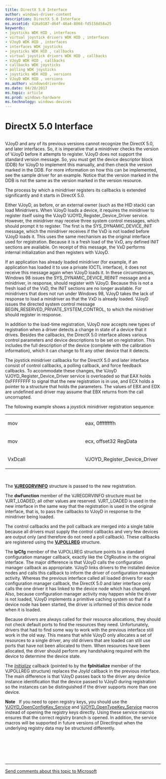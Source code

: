 ```yaml
---
title: DirectX 5.0 Interface
author: windows-driver-content
description: DirectX 5.0 Interface
ms.assetid: 416a9187-d64f-48a4-8868-fd5158d58a25
keywords:
- joysticks WDK HID , interfaces
- virtual joystick drivers WDK HID , interfaces
- VJoyD WDK HID , interfaces
- interfaces WDK joysticks
- joysticks WDK HID , callbacks
- virtual joystick drivers WDK HID , callbacks
- VJoyD WDK HID , callbacks
- callbacks WDK joysticks
- polling WDK joysticks
- joysticks WDK HID , versions
- VJoyD WDK HID , versions
ms.author: windowsdriverdev
ms.date: 04/20/2017
ms.topic: article
ms.prod: windows-hardware
ms.technology: windows-devices
---
```


#  DirectX 5.0 Interface


## <a href="" id="ddk-the-directx-5-0-interface-di"></a>


VJoyD and any of its previous versions cannot recognize the DirectX 5.0, and later interfaces. So, it is imperative that a minidriver checks the version of VJoyD before it attempts to register. VJoyD does not support the standard version message. So, you must get the device descriptor block (DDB) for VJoyD to implement this manually, and then check the version marked in the DDB. For more information on how this can be implemented, see the sample driver for an example. Notice that the version marked in the DDB is not the same as the version marked in the version resource.

The process by which a minidriver registers its callbacks is extended significantly and it starts in DirectX 5.0.

Either VJoyD, as before, or an external owner (such as the HID stack) can load Minidrivers. When VJoyD loads a device, it requires the minidriver to register itself using the VJoyD VJOYD\_Register\_Device\_Driver service. However, the minidriver may receive three system control messages, which should prompt it to register. The first is the SYS\_DYNAMIC\_DEVICE\_INIT message, which the minidriver receives if the VxD is not loaded before VJoyD loads it. This uses the same mechanism as the original interface used for registration. Because it is a fresh load of the VxD, any defined INIT sections are available. On receipt of this message, the VxD performs internal initialization and then registers with VJoyD.

If an application has already loaded minidriver (for example, if an application has loaded it to use a private IOCTL interface), it does not receive this message again when VJoyD loads it. In these circumstances, Windows 98 issues the SYS\_DYNAMIC\_DEVICE\_REINIT message and a minidriver, in response, should register with VJoyD. Because this is not a fresh load of the VxD, the INIT sections are no longer available. For minidrivers that does not run under Windows 98, VJoyD takes the lack of response to load a minidriver as that the VxD is already loaded. VJoyD issues the directed system control message BEGIN\_RESERVED\_PRIVATE\_SYSTEM\_CONTROL, to which the minidriver should register in response.

In addition to the load-time registration, VJoyD now accepts new types of registration when a driver detects a change in state of a device that it drives. Besides the callbacks, the DirectX 5.0 interface allows various control parameters and device descriptions to be set on registration. This includes the full description of the device (complete with the calibration information), which it can change to fit any other device that it detects.

The joystick minidriver callbacks for the DirectX 5.0 and later interface consist of control callbacks, a polling callback, and force feedback callbacks. To accommodate these changes, the VJoyD VJOYD\_Register\_Device\_Driver service is overloaded so that EAX holds 0xFFFFFFFF to signal that the new registration is in use, and ECX holds a pointer to a structure that holds the parameters. The values of EBX and EDX are undefined and driver may assume that EBX returns from the call uncorrupted.

The following example shows a joystick minidriver registration sequence:

<table>
<colgroup>
<col width="50%" />
<col width="50%" />
</colgroup>
<tbody>
<tr class="odd">
<td><p>mov</p></td>
<td><p>eax, 0ffffffffh</p></td>
</tr>
<tr class="even">
<td><p>mov</p></td>
<td><p>ecx, offset32 RegData</p></td>
</tr>
<tr class="odd">
<td><p>VxDcall</p></td>
<td><p>VJOYD_Register_Device_Driver</p></td>
</tr>
</tbody>
</table>

 

The [**VJREGDRVINFO**](https://msdn.microsoft.com/library/windows/hardware/ff543581) structure is passed to the new registration.

The **dwFunction** member of the VJREGDRVINFO structure must be VJRT\_LOADED; all other values are reserved. VJRT\_LOADED is used in the new interface in the same way that the registration is used in the original interface, that is, to pass the callbacks to VJoyD in response to the minidriver being loaded.

The control callbacks and the poll callback are merged into a single table because all drivers must supply the control callbacks and very few devices are output only (and therefore do not need a poll callback). These callbacks are registered using the [**VJPOLLREG**](https://msdn.microsoft.com/library/windows/hardware/ff543577) structure.

The **lpCfg** member of the VJPOLLREG structure points to a standard configuration manager callback, exactly like the CfgRoutine in the original interface. The major difference is that VJoyD calls the configuration manager callback as appropriate. VJoyD links drivers to the installed device nodes and calls this callback to inform the driver of configuration manager activity. Whereas the previous interface called all loaded drivers for each configuration manager callback, the DirectX 5.0 and later interface only calls the one driver it has linked to the device node which has changed. Also, because configuration manager activity may happen while the driver is not loaded, VJoyD implements a primitive caching system so that if a device node has been started, the driver is informed of this device node when it is loaded.

Because drivers are always called for their resource allocations, they should not check default ports to find the resources they need. Unfortunately, drivers that had to find some way to work with the previous interface still work in the old way. This means that while VJoyD only allocates a set of resources to a single driver, any old drivers that are loaded can still use ports that have not been allocated to them. When resources have been allocated, the driver should perform any handshaking required with the device to determine the device state.

The [*Initialize*](https://msdn.microsoft.com/library/windows/hardware/ff541025) callback (pointed to by the **fpInitialize** member of the VJPOLLREG structure) replaces the *JoyId* callback in the previous interface. The main difference is that VJoyD passes back to the driver any device instance identification that the device passed to VJoyD during registration so the instances can be distinguished if the driver supports more than one device.

**Note**   If you need to open registry keys, you should use the [VJOYD\_OpenConfigKey\_Service](https://msdn.microsoft.com/library/windows/hardware/ff543545) and [VJOYD\_OpenTypeKey\_Service](https://msdn.microsoft.com/library/windows/hardware/ff543549) macros instead of opening the registry keys directly. Using these service macros ensures that the correct registry branch is opened. In addition, the service macros will be supported in future versions of DirectInput when the underlying registry data may be structured differently.

 

 

 


--------------------
[Send comments about this topic to Microsoft](mailto:wsddocfb@microsoft.com?subject=Documentation%20feedback%20%5Bhid\hid%5D:%20%20DirectX%205.0%20Interface%20%20RELEASE:%20%287/18/2016%29&body=%0A%0APRIVACY%20STATEMENT%0A%0AWe%20use%20your%20feedback%20to%20improve%20the%20documentation.%20We%20don't%20use%20your%20email%20address%20for%20any%20other%20purpose,%20and%20we'll%20remove%20your%20email%20address%20from%20our%20system%20after%20the%20issue%20that%20you're%20reporting%20is%20fixed.%20While%20we're%20working%20to%20fix%20this%20issue,%20we%20might%20send%20you%20an%20email%20message%20to%20ask%20for%20more%20info.%20Later,%20we%20might%20also%20send%20you%20an%20email%20message%20to%20let%20you%20know%20that%20we've%20addressed%20your%20feedback.%0A%0AFor%20more%20info%20about%20Microsoft's%20privacy%20policy,%20see%20http://privacy.microsoft.com/default.aspx. "Send comments about this topic to Microsoft")



